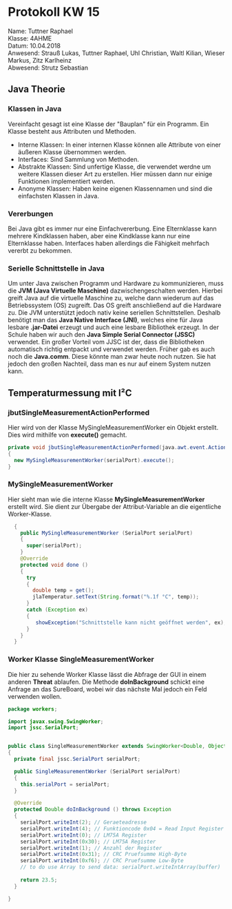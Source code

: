# Protokoll KW 15
Name: Tuttner Raphael  
Klasse: 4AHME  
Datum: 10.04.2018  
Anwesend: Strauß Lukas, Tuttner Raphael, Uhl Christian, Waltl Kilian, Wieser Markus, Zitz Karlheinz  
Abwesend: Strutz Sebastian  

## Java Theorie
  
### Klassen in Java
Vereinfacht gesagt ist eine Klasse der "Bauplan" für ein Programm. Ein Klasse besteht aus Attributen und Methoden.
  
  * Interne Klassen:   In einer internen Klasse können alle Attribute von einer äußeren Klasse übernommen werden.
  * Interfaces:        Sind Sammlung von Methoden.
  * Abstrakte Klassen: Sind unfertige Klasse, die verwendet werdne um weitere Klassen dieser Art zu erstellen.
                       Hier müssen dann nur einige Funktionen implementiert werden.
  * Anonyme Klassen:   Haben keine eigenen Klassennamen und sind die einfachsten Klassen in Java.
  
### Vererbungen
Bei Java gibt es immer nur eine Einfachvererbung. Eine Elternklasse kann mehrere Kindklassen haben, aber eine Kindklasse kann nur eine Elternklasse haben. Interfaces haben allerdings die Fähigkeit mehrfach vererbt zu bekommen.  
   
### Serielle Schnittstelle in Java
Um unter Java zwischen Programm und Hardware zu kommunizieren, muss die **JVM (Java Virtuelle Maschine)** dazwischengeschalten werden. Hierbei greift Java auf die virtuelle Maschine zu, welche dann wiederum auf das Betriebssystem (OS) zugreift. Das OS greift anschließend auf die Hardware zu. Die JVM unterstützt jedoch nativ keine seriellen Schnittstellen. Deshalb benötigt man das **Java Native Interface (JNI)**, welches eine für Java lesbare **.jar-Datei** erzeugt und auch eine lesbare Bibliothek erzeugt. In der Schule haben wir auch den **Java Simple Serial Connector (JSSC)** verwendet. Ein großer Vorteil vom JJSC ist der, dass die Bibliotheken automatisch richtig entpackt und verwendet werden. Früher gab es auch noch die **Java.comm**. Diese könnte man zwar heute noch nutzen. Sie hat jedoch den großen Nachteil, dass man es nur auf einem System nutzen kann.
  
## Temperaturmessung mit I²C
  
### jbutSingleMeasurementActionPerformed
Hier wird von der Klasse MySingleMeasurementWorker ein Objekt erstellt. Dies wird mithilfe von **execute()** gemacht.
  
```java
private void jbutSingleMeasurementActionPerformed(java.awt.event.ActionEvent evt)                       
{                                                          
  new MySingleMeasurementWorker(serialPort).execute();
}                                                     
```

### MySingleMeasurementWorker
Hier sieht man wie die interne Klasse **MySingleMeasurementWorker** erstellt wird. Sie dient zur Übergabe der Attribut-Variable an die eigentliche Worker-Klasse.
  
```java
  {
    public MySingleMeasurementWorker (SerialPort serialPort)
    {
      super(serialPort);
    }
    @Override
    protected void done ()
    {
      try
      {
        double temp = get();
        jlaTemperatur.setText(String.format("%.1f °C", temp));
      }
      catch (Exception ex)
      {
         showException("Schnittstelle kann nicht geöffnet werden", ex);
      }
    }
  }
  ```
  
### Worker Klasse SingleMeasurementWorker
Die hier zu sehende Worker Klasse lässt die Abfrage der GUI in einem anderen **Threat** ablaufen.
Die Methode **doInBackground** schickt eine Anfrage an das SureBoard, wobei wir das nächste Mal jedoch ein Feld verwenden wollen.
  
```java
package workers;

import javax.swing.SwingWorker;
import jssc.SerialPort;


public class SingleMeasurementWorker extends SwingWorker<Double, Object>
{
  private final jssc.SerialPort serialPort;

  public SingleMeasurementWorker (SerialPort serialPort)
  {
    this.serialPort = serialPort;
  }

  @Override
  protected Double doInBackground () throws Exception
  {
    serialPort.writeInt(2); // Geraeteadresse
    serialPort.writeInt(4); // Funktioncode 0x04 = Read Input Register
    serialPort.writeInt(0); // LM75A Register
    serialPort.writeInt(0x30); // LM75A Register
    serialPort.writeInt(1); // Anzahl der Register
    serialPort.writeInt(0x31); // CRC Pruefsumme High-Byte
    serialPort.writeInt(0xf6); // CRC Pruefsumme Low-Byte
    // to do use Array to send data: serialPort.writeIntArray(buffer)
    
    return 23.5;
  }

}
```
